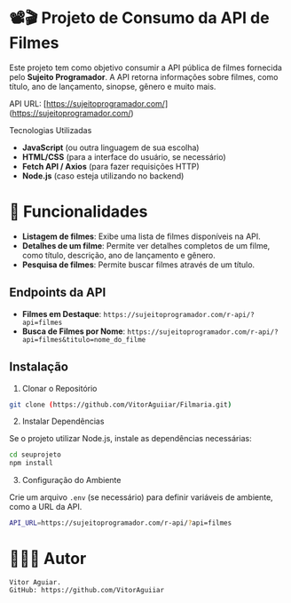 # 📽️🎬 Projeto de Consumo da API de Filmes

Este projeto tem como objetivo consumir a API pública de filmes fornecida pelo **Sujeito Programador**. A API retorna informações sobre filmes, como título, ano de lançamento, sinopse, gênero e muito mais.

API URL: [https://sujeitoprogramador.com/] (https://sujeitoprogramador.com/)

 Tecnologias Utilizadas

- **JavaScript** (ou outra linguagem de sua escolha)
- **HTML/CSS** (para a interface do usuário, se necessário)
- **Fetch API / Axios** (para fazer requisições HTTP)
- **Node.js** (caso esteja utilizando no backend)

# 👾 Funcionalidades

- **Listagem de filmes**: Exibe uma lista de filmes disponíveis na API.
- **Detalhes de um filme**: Permite ver detalhes completos de um filme, como título, descrição, ano de lançamento e gênero.
- **Pesquisa de filmes**: Permite buscar filmes através de um título.

## Endpoints da API

- **Filmes em Destaque**: `https://sujeitoprogramador.com/r-api/?api=filmes`
- **Busca de Filmes por Nome**: `https://sujeitoprogramador.com/r-api/?api=filmes&titulo=nome_do_filme`

## Instalação

1. Clonar o Repositório

```bash
git clone (https://github.com/VitorAguiiar/Filmaria.git)
````

2. Instalar Dependências

Se o projeto utilizar Node.js, instale as dependências necessárias:

```bash
cd seuprojeto
npm install
````

3. Configuração do Ambiente

Crie um arquivo `.env` (se necessário) para definir variáveis de ambiente, como a URL da API.

```bash
API_URL=https://sujeitoprogramador.com/r-api/?api=filmes
````

# 👨🏻‍💻 Autor
````
Vitor Aguiar.
GitHub: https://github.com/VitorAguiiar
````

